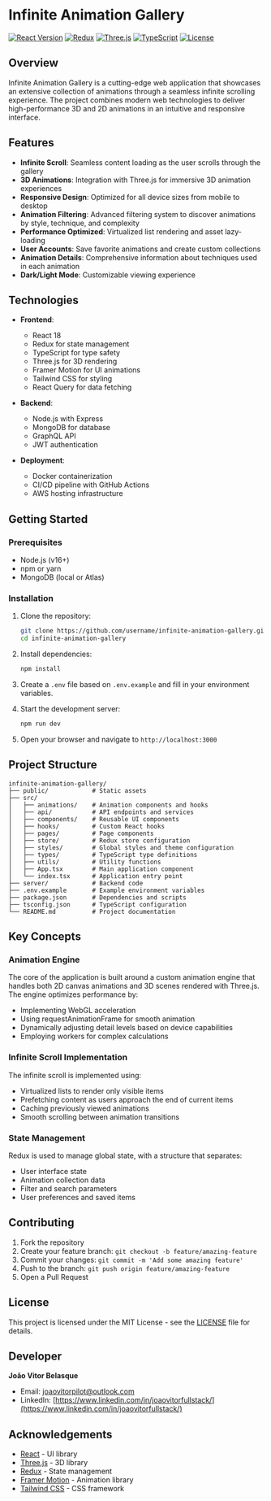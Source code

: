 # Infinite Animation Gallery

[![React Version](https://img.shields.io/badge/react-18.2.0-blue.svg)](https://reactjs.org/)
[![Redux](https://img.shields.io/badge/redux-4.2.1-purple.svg)](https://redux.js.org/)
[![Three.js](https://img.shields.io/badge/three.js-0.152.0-green.svg)](https://threejs.org/)
[![TypeScript](https://img.shields.io/badge/typescript-5.0.4-blue.svg)](https://www.typescriptlang.org/)
[![License](https://img.shields.io/badge/license-MIT-yellow.svg)](LICENSE)

## Overview

Infinite Animation Gallery is a cutting-edge web application that showcases an extensive collection of animations through a seamless infinite scrolling experience. The project combines modern web technologies to deliver high-performance 3D and 2D animations in an intuitive and responsive interface.

## Features

- **Infinite Scroll**: Seamless content loading as the user scrolls through the gallery
- **3D Animations**: Integration with Three.js for immersive 3D animation experiences
- **Responsive Design**: Optimized for all device sizes from mobile to desktop
- **Animation Filtering**: Advanced filtering system to discover animations by style, technique, and complexity
- **Performance Optimized**: Virtualized list rendering and asset lazy-loading
- **User Accounts**: Save favorite animations and create custom collections
- **Animation Details**: Comprehensive information about techniques used in each animation
- **Dark/Light Mode**: Customizable viewing experience

## Technologies

- **Frontend**:
  - React 18
  - Redux for state management
  - TypeScript for type safety
  - Three.js for 3D rendering
  - Framer Motion for UI animations
  - Tailwind CSS for styling
  - React Query for data fetching

- **Backend**:
  - Node.js with Express
  - MongoDB for database
  - GraphQL API
  - JWT authentication

- **Deployment**:
  - Docker containerization
  - CI/CD pipeline with GitHub Actions
  - AWS hosting infrastructure

## Getting Started

### Prerequisites

- Node.js (v16+)
- npm or yarn
- MongoDB (local or Atlas)

### Installation

1. Clone the repository:
   ```bash
   git clone https://github.com/username/infinite-animation-gallery.git
   cd infinite-animation-gallery
   ```

2. Install dependencies:
   ```bash
   npm install
   ```

3. Create a `.env` file based on `.env.example` and fill in your environment variables.

4. Start the development server:
   ```bash
   npm run dev
   ```

5. Open your browser and navigate to `http://localhost:3000`

## Project Structure

```
infinite-animation-gallery/
├── public/            # Static assets
├── src/
│   ├── animations/    # Animation components and hooks
│   ├── api/           # API endpoints and services
│   ├── components/    # Reusable UI components
│   ├── hooks/         # Custom React hooks
│   ├── pages/         # Page components
│   ├── store/         # Redux store configuration
│   ├── styles/        # Global styles and theme configuration
│   ├── types/         # TypeScript type definitions
│   ├── utils/         # Utility functions
│   ├── App.tsx        # Main application component
│   └── index.tsx      # Application entry point
├── server/            # Backend code
├── .env.example       # Example environment variables
├── package.json       # Dependencies and scripts
├── tsconfig.json      # TypeScript configuration
└── README.md          # Project documentation
```

## Key Concepts

### Animation Engine

The core of the application is built around a custom animation engine that handles both 2D canvas animations and 3D scenes rendered with Three.js. The engine optimizes performance by:

- Implementing WebGL acceleration
- Using requestAnimationFrame for smooth animation
- Dynamically adjusting detail levels based on device capabilities
- Employing workers for complex calculations

### Infinite Scroll Implementation

The infinite scroll is implemented using:

- Virtualized lists to render only visible items
- Prefetching content as users approach the end of current items
- Caching previously viewed animations
- Smooth scrolling between animation transitions

### State Management

Redux is used to manage global state, with a structure that separates:

- User interface state
- Animation collection data
- Filter and search parameters
- User preferences and saved items

## Contributing

1. Fork the repository
2. Create your feature branch: `git checkout -b feature/amazing-feature`
3. Commit your changes: `git commit -m 'Add some amazing feature'`
4. Push to the branch: `git push origin feature/amazing-feature`
5. Open a Pull Request

## License

This project is licensed under the MIT License - see the [LICENSE](LICENSE) file for details.

## Developer

**João Vitor Belasque**
- Email: joaovitorpilot@outlook.com
- LinkedIn: [https://www.linkedin.com/in/joaovitorfullstack/](https://www.linkedin.com/in/joaovitorfullstack/)

## Acknowledgements

- [React](https://reactjs.org/) - UI library
- [Three.js](https://threejs.org/) - 3D library
- [Redux](https://redux.js.org/) - State management
- [Framer Motion](https://www.framer.com/motion/) - Animation library
- [Tailwind CSS](https://tailwindcss.com/) - CSS framework
